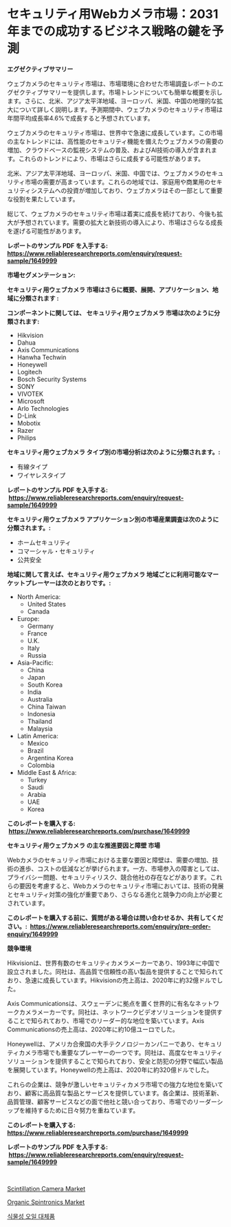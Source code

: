 <p><h1>セキュリティ用Webカメラ市場：2031年までの成功するビジネス戦略の鍵を予測</h1></p><p><strong>エグゼクティブサマリー</strong></p>
<p><p>ウェブカメラのセキュリティ市場は、市場環境に合わせた市場調査レポートのエグゼクティブサマリーを提供します。市場トレンドについても簡単な概要を示します。さらに、北米、アジア太平洋地域、ヨーロッパ、米国、中国の地理的な拡大について詳しく説明します。予測期間中、ウェブカメラのセキュリティ市場は年間平均成長率4.6%で成長すると予想されています。</p><p>ウェブカメラのセキュリティ市場は、世界中で急速に成長しています。この市場の主なトレンドには、高性能のセキュリティ機能を備えたウェブカメラの需要の増加、クラウドベースの監視システムの普及、およびAI技術の導入が含まれます。これらのトレンドにより、市場はさらに成長する可能性があります。</p><p>北米、アジア太平洋地域、ヨーロッパ、米国、中国では、ウェブカメラのセキュリティ市場の需要が高まっています。これらの地域では、家庭用や商業用のセキュリティシステムへの投資が増加しており、ウェブカメラはその一部として重要な役割を果たしています。</p><p>総じて、ウェブカメラのセキュリティ市場は着実に成長を続けており、今後も拡大が予想されています。需要の拡大と新技術の導入により、市場はさらなる成長を遂げる可能性があります。</p></p>
<p><strong>レポートのサンプル PDF を入手する: <a href="https://www.reliableresearchreports.com/enquiry/request-sample/1649999">https://www.reliableresearchreports.com/enquiry/request-sample/1649999</a></strong></p>
<p><strong>市場セグメンテーション:</strong></p>
<p><strong> セキュリティ用ウェブカメラ 市場はさらに概要、展開、アプリケーション、地域に分類されます :</strong></p>
<p><strong>コンポーネントに関しては、 セキュリティ用ウェブカメラ 市場は次のように分類されます: &nbsp;</strong></p>
<p><ul><li>Hikvision</li><li>Dahua</li><li>Axis Communications</li><li>Hanwha Techwin</li><li>Honeywell</li><li>Logitech</li><li>Bosch Security Systems</li><li>SONY</li><li>VIVOTEK</li><li>Microsoft</li><li>Arlo Technologies</li><li>D-Link</li><li>Mobotix</li><li>Razer</li><li>Philips</li></ul></p>
<p><strong> セキュリティ用ウェブカメラ タイプ別の市場分析は次のように分類されます。:</strong></p>
<p><ul><li>有線タイプ</li><li>ワイヤレスタイプ</li></ul></p>
<p><strong>レポートのサンプル PDF を入手する: &nbsp;<a href="https://www.reliableresearchreports.com/enquiry/request-sample/1649999">https://www.reliableresearchreports.com/enquiry/request-sample/1649999</a></strong></p>
<p><strong> セキュリティ用ウェブカメラ アプリケーション別の市場産業調査は次のように分類されます。:</strong></p>
<p><ul><li>ホームセキュリティ</li><li>コマーシャル・セキュリティ</li><li>公共安全</li></ul></p>
<p><strong>地域に関して言えば、セキュリティ用ウェブカメラ 地域ごとに利用可能なマーケットプレーヤーは次のとおりです。:</strong></p>
<p><ul>
    <li>
        North America:
        <ul>
            <li>United States</li>
            <li>Canada</li>
        </ul>
    </li>
    <li>
        Europe:
        <ul>
            <li>Germany</li>
            <li>France</li>
            <li>U.K.</li>
            <li>Italy</li>
            <li>Russia</li>
        </ul>
    </li>
    <li>
        Asia-Pacific:
        <ul>
            <li>China</li>
            <li>Japan</li>
            <li>South Korea</li>
            <li>India</li>
            <li>Australia</li>
            <li>China Taiwan</li>
            <li>Indonesia</li>
            <li>Thailand</li>
            <li>Malaysia</li>
        </ul>
    </li>
    <li>
        Latin America:
        <ul>
            <li>Mexico</li>
            <li>Brazil</li>
            <li>Argentina Korea</li>
            <li>Colombia</li>
        </ul>
    </li>
    <li>
        Middle East & Africa:
        <ul>
            <li>Turkey</li>
            <li>Saudi</li>
            <li>Arabia</li>
            <li>UAE</li>
            <li>Korea</li>
        </ul>
    </li>
    </ul></p>
<p><strong>このレポートを購入する: &nbsp;<a href="https://www.reliableresearchreports.com/purchase/1649999">https://www.reliableresearchreports.com/purchase/1649999</a></strong></p>
<p><strong>セキュリティ用ウェブカメラ の主な推進要因と障壁 市場</strong></p>
<p><p>Webカメラのセキュリティ市場における主要な要因と障壁は、需要の増加、技術の進歩、コストの低減などが挙げられます。一方、市場参入の障害としては、プライバシー問題、セキュリティリスク、競合他社の存在などがあります。これらの要因を考慮すると、Webカメラのセキュリティ市場においては、技術の発展とセキュリティ対策の強化が重要であり、さらなる進化と競争力の向上が必要とされています。</p></p>
<p><strong>このレポートを購入する前に、質問がある場合は問い合わせるか、共有してください。:&nbsp; <a href="https://www.reliableresearchreports.com/enquiry/pre-order-enquiry/1649999">https://www.reliableresearchreports.com/enquiry/pre-order-enquiry/1649999</a></strong></p>
<p><strong>競争環境</strong></p>
<p><p>Hikvisionは、世界有数のセキュリティカメラメーカーであり、1993年に中国で設立されました。同社は、高品質で信頼性の高い製品を提供することで知られており、急速に成長しています。Hikvisionの売上高は、2020年に約32億ドルでした。</p><p>Axis Communicationsは、スウェーデンに拠点を置く世界的に有名なネットワークカメラメーカーです。同社は、ネットワークビデオソリューションを提供することで知られており、市場でのリーダー的な地位を築いています。Axis Communicationsの売上高は、2020年に約10億ユーロでした。</p><p>Honeywellは、アメリカ合衆国の大手テクノロジーカンパニーであり、セキュリティカメラ市場でも重要なプレーヤーの一つです。同社は、高度なセキュリティソリューションを提供することで知られており、安全と防犯の分野で幅広い製品を展開しています。Honeywellの売上高は、2020年に約320億ドルでした。</p><p>これらの企業は、競争が激しいセキュリティカメラ市場での強力な地位を築いており、顧客に高品質な製品とサービスを提供しています。各企業は、技術革新、品質管理、顧客サービスなどの面で他社と競い合っており、市場でのリーダーシップを維持するために日々努力を重ねています。</p></p>
<p><strong>このレポートを購入する: &nbsp; <a href="https://www.reliableresearchreports.com/purchase/1649999">https://www.reliableresearchreports.com/purchase/1649999</a></strong></p>
<p><strong>レポートのサンプル PDF を入手する: &nbsp;<a href="https://www.reliableresearchreports.com/enquiry/request-sample/1649999">https://www.reliableresearchreports.com/enquiry/request-sample/1649999</a></strong><strong></strong></p>
<p>&nbsp;</p>
<p><p><a href="https://github.com/julyju69/Market-Research-Report-List-2/blob/main/scintillation-camera-market.md">Scintillation Camera Market</a></p><p><a href="https://github.com/nathandecarvalho/Market-Research-Report-List-2/blob/main/organic-spintronics-market.md">Organic Spintronics Market</a></p><p><a href="https://github.com/CorEmtymerich56566/Market-Research-Report-List-1/blob/main/57676679258.md">식물성 오일 대체품</a></p></p>
